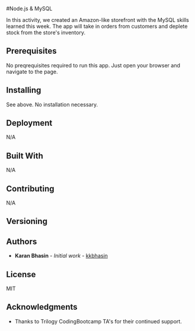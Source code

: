 #Node.js & MySQL

In this activity, we created an Amazon-like storefront with the MySQL skills learned this week. The app will take in orders from customers and deplete stock from the store's inventory. 

## Prerequisites

No preqrequisites required to run this app. Just open your browser and navigate to the page. 

## Installing

See above. No installation necessary. 

## Deployment

N/A

## Built With

N/A

## Contributing

N/A

## Versioning


## Authors

* **Karan Bhasin** - *Initial work* - [kkbhasin](https://github.com/kkbhasin)

## License

MIT

## Acknowledgments

* Thanks to Trilogy CodingBootcamp TA's for their continued support.